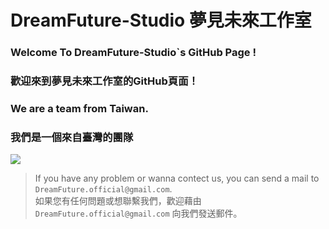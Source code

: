 DreamFuture-Studio 夢見未來工作室  
===
### Welcome To DreamFuture-Studio`s GitHub Page !  
### 歡迎來到夢見未來工作室的GitHub頁面！  
  
### We are a team from Taiwan.  
### 我們是一個來自臺灣的團隊  
![](https://cdn.discordapp.com/attachments/962357633703116840/962358282213789736/linkedin_banner_image_2.png)
> If you have any problem or wanna contect us, you can send a mail to `DreamFuture.official@gmail.com`.  
> 如果您有任何問題或想聯繫我們，歡迎藉由 `DreamFuture.official@gmail.com` 向我們發送郵件。  